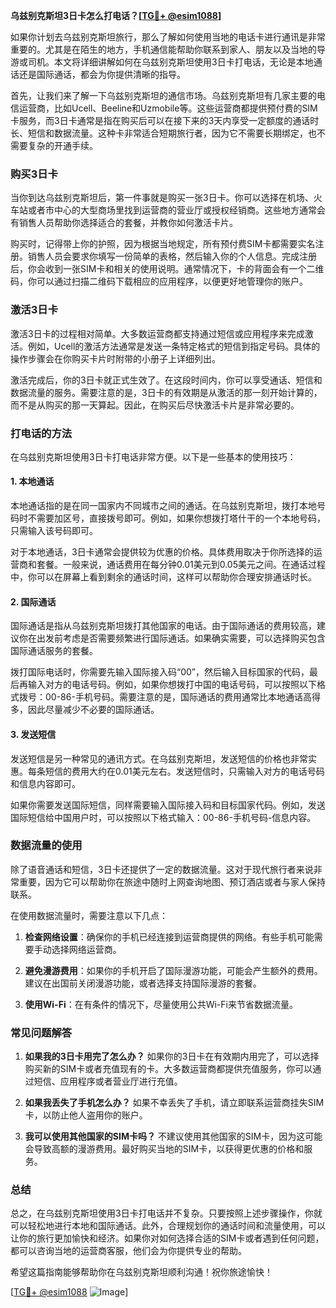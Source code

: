 **乌兹别克斯坦3日卡怎么打电话？[[TG💪+ @esim1088](https://t.me/s/esim1088)]**

如果你计划去乌兹别克斯坦旅行，那么了解如何使用当地的电话卡进行通讯是非常重要的。尤其是在陌生的地方，手机通信能帮助你联系到家人、朋友以及当地的导游或司机。本文将详细讲解如何在乌兹别克斯坦使用3日卡打电话，无论是本地通话还是国际通话，都会为你提供清晰的指导。

首先，让我们来了解一下乌兹别克斯坦的通信市场。乌兹别克斯坦有几家主要的电信运营商，比如Ucell、Beeline和Uzmobile等。这些运营商都提供预付费的SIM卡服务，而3日卡通常是指在购买后可以在接下来的3天内享受一定额度的通话时长、短信和数据流量。这种卡非常适合短期旅行者，因为它不需要长期绑定，也不需要复杂的开通手续。

### 购买3日卡

当你到达乌兹别克斯坦后，第一件事就是购买一张3日卡。你可以选择在机场、火车站或者市中心的大型商场里找到运营商的营业厅或授权经销商。这些地方通常会有销售人员帮助你选择适合的套餐，并教你如何激活卡片。

购买时，记得带上你的护照，因为根据当地规定，所有预付费SIM卡都需要实名注册。销售人员会要求你填写一份简单的表格，然后输入你的个人信息。完成注册后，你会收到一张SIM卡和相关的使用说明。通常情况下，卡的背面会有一个二维码，你可以通过扫描二维码下载相应的应用程序，以便更好地管理你的账户。

### 激活3日卡

激活3日卡的过程相对简单。大多数运营商都支持通过短信或应用程序来完成激活。例如，Ucell的激活方法通常是发送一条特定格式的短信到指定号码。具体的操作步骤会在你购买卡片时附带的小册子上详细列出。

激活完成后，你的3日卡就正式生效了。在这段时间内，你可以享受通话、短信和数据流量的服务。需要注意的是，3日卡的有效期是从激活的那一刻开始计算的，而不是从购买的那一天算起。因此，在购买后尽快激活卡片是非常必要的。

### 打电话的方法

在乌兹别克斯坦使用3日卡打电话非常方便。以下是一些基本的使用技巧：

#### 1. 本地通话

本地通话指的是在同一国家内不同城市之间的通话。在乌兹别克斯坦，拨打本地号码时不需要加区号，直接拨号即可。例如，如果你想拨打塔什干的一个本地号码，只需输入该号码即可。

对于本地通话，3日卡通常会提供较为优惠的价格。具体费用取决于你所选择的运营商和套餐。一般来说，通话费用在每分钟0.01美元到0.05美元之间。在通话过程中，你可以在屏幕上看到剩余的通话时间，这样可以帮助你合理安排通话时长。

#### 2. 国际通话

国际通话是指从乌兹别克斯坦拨打其他国家的电话。由于国际通话的费用较高，建议你在出发前考虑是否需要频繁进行国际通话。如果确实需要，可以选择购买包含国际通话服务的套餐。

拨打国际电话时，你需要先输入国际接入码“00”，然后输入目标国家的代码，最后再输入对方的电话号码。例如，如果你想拨打中国的电话号码，可以按照以下格式拨号：00-86-手机号码。需要注意的是，国际通话的费用通常比本地通话高得多，因此尽量减少不必要的国际通话。

#### 3. 发送短信

发送短信是另一种常见的通讯方式。在乌兹别克斯坦，发送短信的价格也非常实惠。每条短信的费用大约在0.01美元左右。发送短信时，只需输入对方的电话号码和信息内容即可。

如果你需要发送国际短信，同样需要输入国际接入码和目标国家代码。例如，发送国际短信给中国用户时，可以按照以下格式输入：00-86-手机号码-信息内容。

### 数据流量的使用

除了语音通话和短信，3日卡还提供了一定的数据流量。这对于现代旅行者来说非常重要，因为它可以帮助你在旅途中随时上网查询地图、预订酒店或者与家人保持联系。

在使用数据流量时，需要注意以下几点：

1. **检查网络设置**：确保你的手机已经连接到运营商提供的网络。有些手机可能需要手动选择网络运营商。
   
2. **避免漫游费用**：如果你的手机开启了国际漫游功能，可能会产生额外的费用。建议在出国前关闭漫游功能，或者选择支持国际漫游的套餐。

3. **使用Wi-Fi**：在有条件的情况下，尽量使用公共Wi-Fi来节省数据流量。

### 常见问题解答

1. **如果我的3日卡用完了怎么办？**
   如果你的3日卡在有效期内用完了，可以选择购买新的SIM卡或者充值现有的卡。大多数运营商都提供充值服务，你可以通过短信、应用程序或者营业厅进行充值。

2. **如果我丢失了手机怎么办？**
   如果不幸丢失了手机，请立即联系运营商挂失SIM卡，以防止他人盗用你的账户。

3. **我可以使用其他国家的SIM卡吗？**
   不建议使用其他国家的SIM卡，因为这可能会导致高额的漫游费用。最好购买当地的SIM卡，以获得更优惠的价格和服务。

### 总结

总之，在乌兹别克斯坦使用3日卡打电话并不复杂。只要按照上述步骤操作，你就可以轻松地进行本地和国际通话。此外，合理规划你的通话时间和流量使用，可以让你的旅行更加愉快和经济。如果你对如何选择合适的SIM卡或者遇到任何问题，都可以咨询当地的运营商客服，他们会为你提供专业的帮助。

希望这篇指南能够帮助你在乌兹别克斯坦顺利沟通！祝你旅途愉快！

[[TG💪+ @esim1088](https://t.me/s/esim1088) ![Image](https://i.postimg.cc/4NQfJmqS/Snipaste-2025-05-13-00-14-12.png)]